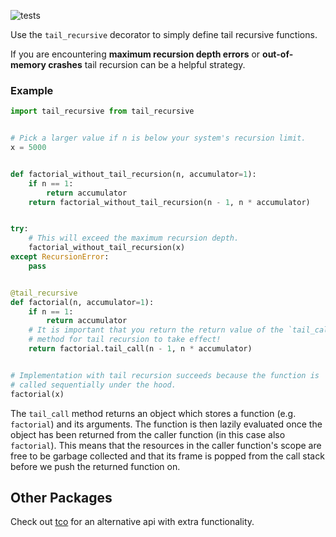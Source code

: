 ![tests](https://github.com/0scarB/tail-recursive/workflows/Test/badge.svg)

Use the `tail_recursive` decorator to simply define tail recursive functions.

If you are encountering **maximum recursion depth errors** or **out-of-memory crashes** tail recursion can be a helpful strategy.

### Example

```python
import tail_recursive from tail_recursive


# Pick a larger value if n is below your system's recursion limit.
x = 5000


def factorial_without_tail_recursion(n, accumulator=1):
    if n == 1:
        return accumulator
    return factorial_without_tail_recursion(n - 1, n * accumulator)


try:
    # This will exceed the maximum recursion depth.
    factorial_without_tail_recursion(x)
except RecursionError:
    pass


@tail_recursive
def factorial(n, accumulator=1):
    if n == 1:
        return accumulator
    # It is important that you return the return value of the `tail_call`
    # method for tail recursion to take effect!
    return factorial.tail_call(n - 1, n * accumulator)


# Implementation with tail recursion succeeds because the function is
# called sequentially under the hood.
factorial(x)
```

The `tail_call` method returns an object which stores a function (e.g. `factorial`) and
its arguments. The function is then lazily evaluated once the object has been returned
from the caller function (in this case also `factorial`). This means that the
resources in the caller function's scope are free to be garbage collected and that its
frame is popped from the call stack before we push the returned function on.

## Other Packages

Check out [tco](https://github.com/baruchel/tco) for an alternative api with extra functionality.
